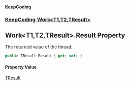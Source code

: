 #### [KeepCoding](index.md 'index')
### [KeepCoding](KeepCoding.md 'KeepCoding').[Work&lt;T1,T2,TResult&gt;](Work.T1.T2.TResult..md 'KeepCoding.Work&lt;T1,T2,TResult&gt;')
## Work&lt;T1,T2,TResult&gt;.Result Property
The returned value of the thread.  
```csharp
public TResult Result { get; set; }
```
#### Property Value
[TResult](Work.T1.T2.TResult..md#KeepCoding.Work.T1.T2.TResult..TResult 'KeepCoding.Work&lt;T1,T2,TResult&gt;.TResult')

